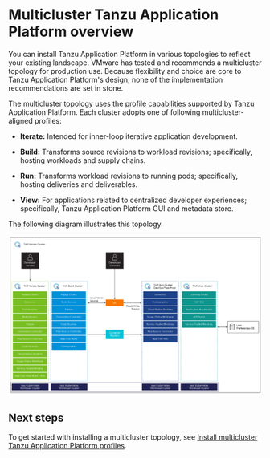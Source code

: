 # Multicluster Tanzu Application Platform overview

You can install Tanzu Application Platform in various topologies to reflect your existing landscape. VMware has tested and recommends a multicluster topology for production use. Because flexibility and choice are core to Tanzu Application Platform's design, none of the implementation recommendations are set in stone.

The multicluster topology uses the [profile capabilities](../overview.md#profiles-and-packages) supported by Tanzu Application Platform. Each cluster adopts one of following multicluster-aligned profiles:

- **Iterate:** Intended for inner-loop iterative application development.

- **Build:** Transforms source revisions to workload revisions; specifically, hosting workloads and supply chains.

- **Run:** Transforms workload revisions to running pods; specifically, hosting deliveries and deliverables.

- **View:** For applications related to centralized developer experiences; specifically, Tanzu Application Platform GUI and metadata store.

The following diagram illustrates this topology.

![Diagram showing the multicluster topology that includes View, Build, and Run cluster.](../images/multicluster-diagram.jpg)

## Next steps

To get started with installing a multicluster topology, see [Install multicluster Tanzu Application Platform profiles](installing-multicluster.md).
